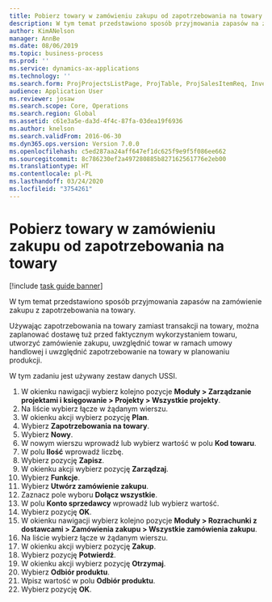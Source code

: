 ```yaml
---
title: Pobierz towary w zamówieniu zakupu od zapotrzebowania na towary
description: W tym temat przedstawiono sposób przyjmowania zapasów na zamówienie zakupu z zapotrzebowania na towary.
author: KimANelson
manager: AnnBe
ms.date: 08/06/2019
ms.topic: business-process
ms.prod: ''
ms.service: dynamics-ax-applications
ms.technology: ''
ms.search.form: ProjProjectsListPage, ProjTable, ProjSalesItemReq, InventItemIdLookupSimple, PurchCreateFromSalesOrder, VendAccountItemLookup, PurchTable, PurchEditLines
audience: Application User
ms.reviewer: josaw
ms.search.scope: Core, Operations
ms.search.region: Global
ms.assetid: c61e3a5e-da3d-4f4c-87fa-03dea19f6936
ms.author: knelson
ms.search.validFrom: 2016-06-30
ms.dyn365.ops.version: Version 7.0.0
ms.openlocfilehash: c5ed287aa24aff647ef1dc625f9e9f5f086ee662
ms.sourcegitcommit: 8c786230ef2a497280885b827162561776e2eb00
ms.translationtype: HT
ms.contentlocale: pl-PL
ms.lasthandoff: 03/24/2020
ms.locfileid: "3754261"
---
```

# <a name="receive-items-on-purchase-order-from-item-requirement"></a>Pobierz towary w zamówieniu zakupu od zapotrzebowania na towary

[!include [task guide banner](../../includes/task-guide-banner.md)]

W tym temat przedstawiono sposób przyjmowania zapasów na zamówienie zakupu z zapotrzebowania na towary.

Używając zapotrzebowania na towary zamiast transakcji na towary, można zaplanować dostawę tuż przed faktycznym wykorzystaniem towaru, utworzyć zamówienie zakupu, uwzględnić towar w ramach umowy handlowej i uwzględnić zapotrzebowanie na towary w planowaniu produkcji. 

W tym zadaniu jest używany zestaw danych USSI.

1. W okienku nawigacji wybierz kolejno pozycje **Moduły > Zarządzanie projektami i księgowanie > Projekty > Wszystkie projekty**.
2. Na liście wybierz łącze w żądanym wierszu.
3. W okienku akcji wybierz pozycję **Plan**.
4. Wybierz **Zapotrzebowania na towary**.
5. Wybierz **Nowy**.
6. W nowym wierszu wprowadź lub wybierz wartość w polu **Kod towaru**.
7. W polu **Ilość** wprowadź liczbę.
8. Wybierz pozycję **Zapisz**.
9. W okienku akcji wybierz pozycję **Zarządzaj**.
10. Wybierz **Funkcje**.
11. Wybierz **Utwórz zamówienie zakupu**.
12. Zaznacz pole wyboru **Dołącz wszystkie**.
13. W polu **Konto sprzedawcy** wprowadź lub wybierz wartość.
14. Wybierz pozycję **OK**.
15. W okienku nawigacji wybierz kolejno pozycje **Moduły > Rozrachunki z dostawcami > Zamówienia zakupu > Wszystkie zamówienia zakupu**.
16. Na liście wybierz łącze w żądanym wierszu.
17. W okienku akcji wybierz pozycję **Zakup**.
18. Wybierz pozycję **Potwierdź**.
19. W okienku akcji wybierz pozycję **Otrzymaj**.
20. Wybierz **Odbiór produktu**.
21. Wpisz wartość w polu **Odbiór produktu**.
22. Wybierz pozycję **OK**.

